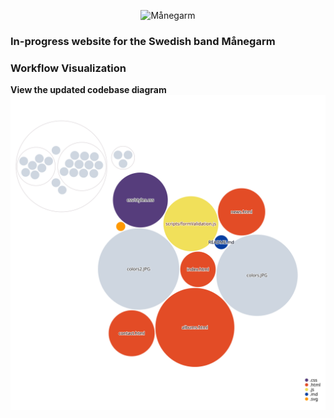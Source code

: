 <p align="center">
  <img alt="Månegarm" src="https://i.imgur.com/RICsdkf.png" />
</p>

### In-progress website for the Swedish band **Månegarm**

### Workflow Visualization
**View the updated codebase diagram**
![Codebase Visualization](./workflow-diagram.svg)